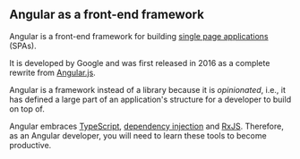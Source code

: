 ## Angular as a front-end framework

Angular is a front-end framework for building [single page applications](https://en.wikipedia.org/wiki/Single-page_application) (SPAs).

It is developed by Google and was first released in 2016 as a complete rewrite from [Angular.js](https://angularjs.org/). 

Angular is a framework instead of a library because it is *opinionated*, i.e., it has defined a large part of an application's structure for a developer to build on top of.

Angular embraces [TypeScript](https://www.typescriptlang.org/), [dependency injection](https://en.wikipedia.org/wiki/Dependency_injection) and [RxJS](https://rxjs.dev/). Therefore, as an Angular developer, you will need to learn these tools to become productive.